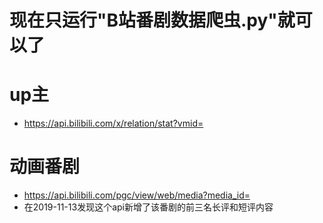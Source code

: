 # 现在只运行"B站番剧数据爬虫.py"就可以了
# up主
* https://api.bilibili.com/x/relation/stat?vmid=
# 动画番剧
* https://api.bilibili.com/pgc/view/web/media?media_id=
* 在2019-11-13发现这个api新增了该番剧的前三名长评和短评内容
